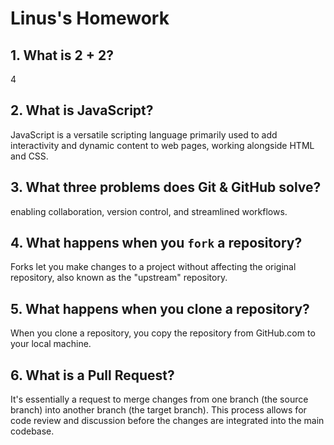 # Linus's Homework

## 1. What is 2 + 2?

4

## 2. What is JavaScript?

JavaScript is a versatile scripting language primarily used to add interactivity and dynamic content to web pages, working alongside HTML and CSS.

## 3. What three problems does Git & GitHub solve?

 enabling collaboration, version control, and streamlined workflows.

## 4. What happens when you `fork` a repository?

Forks let you make changes to a project without affecting the original repository, also known as the "upstream" repository.

## 5. What happens when you clone a repository?

When you clone a repository, you copy the repository from GitHub.com to your local machine.

## 6. What is a Pull Request?

It's essentially a request to merge changes from one branch (the source branch) into another branch (the target branch). This process allows for code review and discussion before the changes are integrated into the main codebase. 